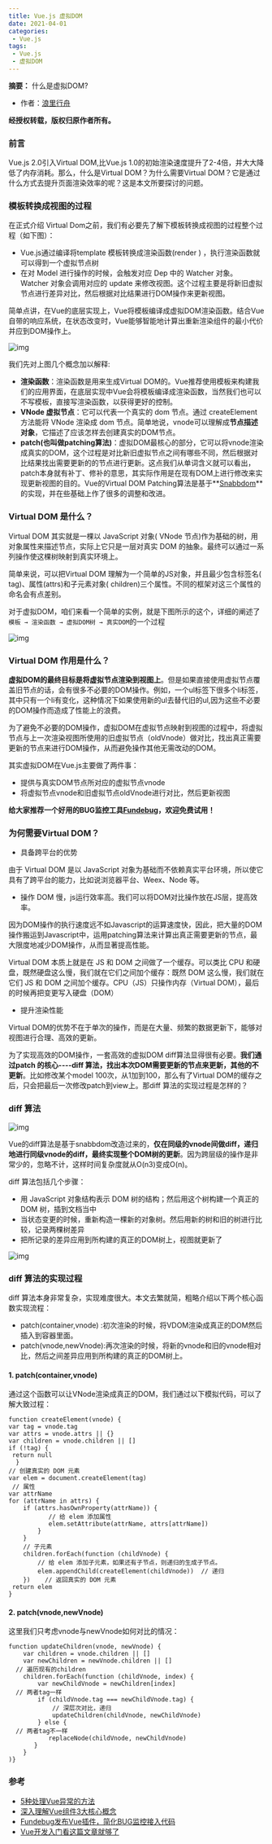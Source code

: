 ```yaml
---
title: Vue.js 虚拟DOM
date: 2021-04-01
categories:
 - Vue.js
tags:
 - Vue.js 
 - 虚拟DOM
---
```


**摘要：** 什么是虚拟DOM?

- 作者：[浪里行舟](https://segmentfault.com/u/langlixingzhou)

**经授权转载，版权归原作者所有。**

### 前言

Vue.js 2.0引入Virtual DOM,比Vue.js 1.0的初始渲染速度提升了2-4倍，并大大降低了内存消耗。那么，什么是Virtual DOM？为什么需要Virtual DOM？它是通过什么方式去提升页面渲染效率的呢？这是本文所要探讨的问题。

### 模板转换成视图的过程

在正式介绍 Virtual Dom之前，我们有必要先了解下模板转换成视图的过程整个过程（如下图）：

- Vue.js通过编译将template 模板转换成渲染函数(render ) ，执行渲染函数就可以得到一个虚拟节点树
- 在对 Model 进行操作的时候，会触发对应 Dep 中的 Watcher 对象。Watcher 对象会调用对应的 update 来修改视图。这个过程主要是将新旧虚拟节点进行差异对比，然后根据对比结果进行DOM操作来更新视图。

简单点讲，在Vue的底层实现上，Vue将模板编译成虚拟DOM渲染函数。结合Vue自带的响应系统，在状态改变时，Vue能够智能地计算出重新渲染组件的最小代价并应到DOM操作上。

![img](https://image.fundebug.com/2019-06-26-01.png)

我们先对上图几个概念加以解释:

- **渲染函数**：渲染函数是用来生成Virtual DOM的。Vue推荐使用模板来构建我们的应用界面，在底层实现中Vue会将模板编译成渲染函数，当然我们也可以不写模板，直接写渲染函数，以获得更好的控制。
- **VNode 虚拟节点**：它可以代表一个真实的 dom 节点。通过 createElement 方法能将 VNode 渲染成 dom 节点。简单地说，vnode可以理解成**节点描述对象**，它描述了应该怎样去创建真实的DOM节点。
- **patch(也叫做patching算法)**：虚拟DOM最核心的部分，它可以将vnode渲染成真实的DOM，这个过程是对比新旧虚拟节点之间有哪些不同，然后根据对比结果找出需要更新的的节点进行更新。这点我们从单词含义就可以看出， patch本身就有补丁、修补的意思，其实际作用是在现有DOM上进行修改来实现更新视图的目的。Vue的Virtual DOM Patching算法是基于**[Snabbdom](https://github.com/snabbdom/snabbdom)**的实现，并在些基础上作了很多的调整和改进。

### Virtual DOM 是什么？

Virtual DOM 其实就是一棵以 JavaScript 对象( VNode 节点)作为基础的树，用对象属性来描述节点，实际上它只是一层对真实 DOM 的抽象。最终可以通过一系列操作使这棵树映射到真实环境上。

简单来说，可以把Virtual DOM 理解为一个简单的JS对象，并且最少包含标签名( tag)、属性(attrs)和子元素对象( children)三个属性。不同的框架对这三个属性的命名会有点差别。

对于虚拟DOM，咱们来看一个简单的实例，就是下图所示的这个，详细的阐述了`模板 → 渲染函数 → 虚拟DOM树 → 真实DOM`的一个过程

![img](https://image.fundebug.com/2019-06-26-02.png)

### Virtual DOM 作用是什么？

**虚拟DOM的最终目标是将虚拟节点渲染到视图上**。但是如果直接使用虚拟节点覆盖旧节点的话，会有很多不必要的DOM操作。例如，一个ul标签下很多个li标签，其中只有一个li有变化，这种情况下如果使用新的ul去替代旧的ul,因为这些不必要的DOM操作而造成了性能上的浪费。

为了避免不必要的DOM操作，虚拟DOM在虚拟节点映射到视图的过程中，将虚拟节点与上一次渲染视图所使用的旧虚拟节点（oldVnode）做对比，找出真正需要更新的节点来进行DOM操作，从而避免操作其他无需改动的DOM。

其实虚拟DOM在Vue.js主要做了两件事：

- 提供与真实DOM节点所对应的虚拟节点vnode
- 将虚拟节点vnode和旧虚拟节点oldVnode进行对比，然后更新视图

**给大家推荐一个好用的BUG监控工具[Fundebug](https://www.fundebug.com/?utm_source=liao)，欢迎免费试用！**

### 为何需要Virtual DOM？

- 具备跨平台的优势

由于 Virtual DOM 是以 JavaScript 对象为基础而不依赖真实平台环境，所以使它具有了跨平台的能力，比如说浏览器平台、Weex、Node 等。

- 操作 DOM 慢，js运行效率高。我们可以将DOM对比操作放在JS层，提高效率。

因为DOM操作的执行速度远不如Javascript的运算速度快，因此，把大量的DOM操作搬运到Javascript中，运用patching算法来计算出真正需要更新的节点，最大限度地减少DOM操作，从而显著提高性能。

Virtual DOM 本质上就是在 JS 和 DOM 之间做了一个缓存。可以类比 CPU 和硬盘，既然硬盘这么慢，我们就在它们之间加个缓存：既然 DOM 这么慢，我们就在它们 JS 和 DOM 之间加个缓存。CPU（JS）只操作内存（Virtual DOM），最后的时候再把变更写入硬盘（DOM）

- 提升渲染性能

Virtual DOM的优势不在于单次的操作，而是在大量、频繁的数据更新下，能够对视图进行合理、高效的更新。

为了实现高效的DOM操作，一套高效的虚拟DOM diff算法显得很有必要。**我们通过patch 的核心----diff 算法，找出本次DOM需要更新的节点来更新，其他的不更新**。比如修改某个model 100次，从1加到100，那么有了Virtual DOM的缓存之后，只会把最后一次修改patch到view上。那diff 算法的实现过程是怎样的？

### diff 算法

![img](https://image.fundebug.com/2019-06-26-03.png)

Vue的diff算法是基于snabbdom改造过来的，**仅在同级的vnode间做diff，递归地进行同级vnode的diff，最终实现整个DOM树的更新**。因为跨层级的操作是非常少的，忽略不计，这样时间复杂度就从O(n3)变成O(n)。

diff 算法包括几个步骤：

- 用 JavaScript 对象结构表示 DOM 树的结构；然后用这个树构建一个真正的 DOM 树，插到文档当中
- 当状态变更的时候，重新构造一棵新的对象树。然后用新的树和旧的树进行比较，记录两棵树差异
- 把所记录的差异应用到所构建的真正的DOM树上，视图就更新了

![img](https://image.fundebug.com/2019-06-26-04.png)

### diff 算法的实现过程

diff 算法本身非常复杂，实现难度很大。本文去繁就简，粗略介绍以下两个核心函数实现流程：

- patch(container,vnode) :初次渲染的时候，将VDOM渲染成真正的DOM然后插入到容器里面。
- patch(vnode,newVnode):再次渲染的时候，将新的vnode和旧的vnode相对比，然后之间差异应用到所构建的真正的DOM树上。

#### 1. patch(container,vnode)

通过这个函数可以让VNode渲染成真正的DOM，我们通过以下模拟代码，可以了解大致过程：

```
function createElement(vnode) {    
var tag = vnode.tag  
var attrs = vnode.attrs || {}    
var children = vnode.children || []    
if (!tag) {       
 return null  
  }    
// 创建真实的 DOM 元素    
var elem = document.createElement(tag)   
 // 属性    
var attrName    
for (attrName in attrs) {    
    if (attrs.hasOwnProperty(attrName)) { 
           // 给 elem 添加属性
           elem.setAttribute(attrName, attrs[attrName])
        }
    }
    // 子元素
    children.forEach(function (childVnode) {
        // 给 elem 添加子元素，如果还有子节点，则递归的生成子节点。
        elem.appendChild(createElement(childVnode))  // 递归
    })    // 返回真实的 DOM 元素   
 return elem
}
```

#### 2. patch(vnode,newVnode)

这里我们只考虑vnode与newVnode如何对比的情况：

```
function updateChildren(vnode, newVnode) {
    var children = vnode.children || []
    var newChildren = newVnode.children || []
  // 遍历现有的children
    children.forEach(function (childVnode, index) {
        var newChildVnode = newChildren[index]
  // 两者tag一样
        if (childVnode.tag === newChildVnode.tag) {
            // 深层次对比，递归
            updateChildren(childVnode, newChildVnode)
        } else { 
  // 两者tag不一样
           replaceNode(childVnode, newChildVnode) 
       }
    }
)}
```

### 参考

- [5种处理Vue异常的方法](https://blog.fundebug.com/2019/06/17/handling-errors-in-vuejs/)
- [深入理解Vue组件3大核心概念](https://blog.fundebug.com/2019/06/21/3-core-ideas-of-vue-component/)
- [Fundebug发布Vue插件，简化BUG监控接入代码](https://blog.fundebug.com/2019/01/17/release-fundebug-vue/)
- [Vue开发入门看这篇文章就够了](https://blog.fundebug.com/2019/06/03/vue-development-tutorial/)

